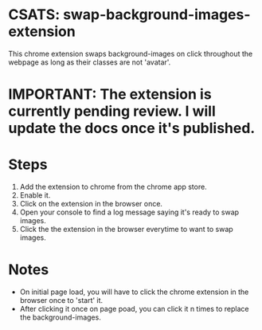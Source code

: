 # CSATS: swap-background-images-extension
This chrome extension swaps background-images on click throughout the webpage as long as their classes are not 'avatar'.

# IMPORTANT: The extension is currently pending review. I will update the docs once it's published.

# Steps
1. Add the extension to chrome from the chrome app store.
2. Enable it.
3. Click on the extension in the browser once.
4. Open your console to find a log message saying it's ready to swap images.
5. Click the the extension in the browser everytime to want to swap images.

# Notes
* On initial page load, you will have to click the chrome extension in the browser once to 'start' it.
* After clicking it once on page poad, you can click it n times to replace the background-images.

